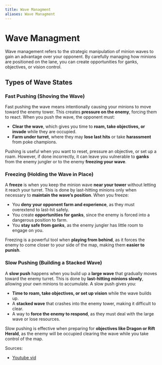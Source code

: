 ```yaml
---
title: Wave Managment
aliases: Wave Managment
---
```


# Wave Managment

Wave management refers to the strategic manipulation of minion waves to gain an advantage over your opponent. By carefully managing how minions are positioned on the lane, you can create opportunities for ganks, objectives, or vision control.

## **Types of Wave States**

### **Fast Pushing (Shoving the Wave)**

Fast pushing the wave means intentionally causing your minions to move toward the enemy tower. This creates **pressure on the enemy**, forcing them to react. When you push the wave, the opponent must:

- **Clear the wave**, which gives you time to **roam, take objectives, or invade** while they are occupied.
- **Farm under turret**, where they may **lose last hits** or take **harassment** from poke champions.

Pushing is useful when you want to reset, pressure an objective, or set up a roam. However, if done incorrectly, it can leave you vulnerable to **ganks** from the enemy jungler or to the enemy **freezing your wave**.

### **Freezing (Holding the Wave in Place)**

A **freeze** is when you keep the minion wave **near your tower** without letting it reach your turret. This is done by last-hitting minions only when necessary to **maintain the wave’s position**. When you freeze:

- You **deny your opponent farm and experience**, as they must overextend to last-hit safely.
- You create **opportunities for ganks**, since the enemy is forced into a dangerous position to farm.
- You **stay safe from ganks**, as the enemy jungler has little room to engage on you.

Freezing is a powerful tool when **playing from behind**, as it forces the enemy to come closer to your side of the map, making them **easier to punish**.

### **Slow Pushing (Building a Stacked Wave)**

A **slow push** happens when you build up a **large wave** that gradually moves toward the enemy turret. This is done by **last-hitting minions slowly**, allowing your own minions to accumulate. A slow push gives you:

- **Time to roam, take objectives, or set up vision** while the wave builds up.
- A **stacked wave** that crashes into the enemy tower, making it difficult to clear.
- A way to **force the enemy to respond**, as they must deal with the large wave or lose resources.

Slow pushing is effective when preparing for **objectives like Dragon or Rift Herald**, as the enemy will be occupied clearing the wave while you take control of the map.

Sources:

- [Youtube vid](https://www.youtube.com/watch?v=yQsc64Y0Rjw)
